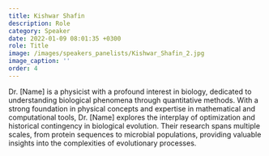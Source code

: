 ```yaml
---
title: Kishwar Shafin
description: Role
category: Speaker
date: 2022-01-09 08:01:35 +0300
role: Title
image: /images/speakers_panelists/Kishwar_Shafin_2.jpg
image_caption: ''
order: 4
---
```

Dr. [Name] is a physicist with a profound interest in biology, dedicated to understanding biological phenomena through quantitative methods. With a strong foundation in physical concepts and expertise in mathematical and computational tools, Dr. [Name] explores the interplay of optimization and historical contingency in biological evolution. Their research spans multiple scales, from protein sequences to microbial populations, providing valuable insights into the complexities of evolutionary processes.